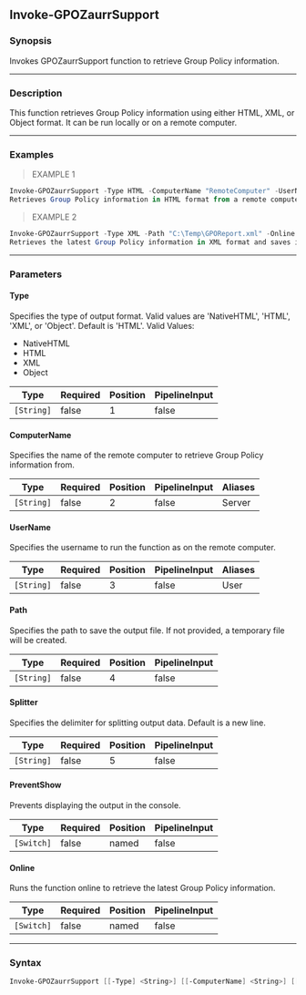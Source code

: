 Invoke-GPOZaurrSupport
----------------------

### Synopsis
Invokes GPOZaurrSupport function to retrieve Group Policy information.

---

### Description

This function retrieves Group Policy information using either HTML, XML, or Object format. It can be run locally or on a remote computer.

---

### Examples
> EXAMPLE 1

```PowerShell
Invoke-GPOZaurrSupport -Type HTML -ComputerName "RemoteComputer" -UserName "Admin" -Path "C:\Temp\GPOReport.html"
Retrieves Group Policy information in HTML format from a remote computer and saves it to a specified path.
```
> EXAMPLE 2

```PowerShell
Invoke-GPOZaurrSupport -Type XML -Path "C:\Temp\GPOReport.xml" -Online
Retrieves the latest Group Policy information in XML format and saves it to a specified path.
```

---

### Parameters
#### **Type**
Specifies the type of output format. Valid values are 'NativeHTML', 'HTML', 'XML', or 'Object'. Default is 'HTML'.
Valid Values:

* NativeHTML
* HTML
* XML
* Object

|Type      |Required|Position|PipelineInput|
|----------|--------|--------|-------------|
|`[String]`|false   |1       |false        |

#### **ComputerName**
Specifies the name of the remote computer to retrieve Group Policy information from.

|Type      |Required|Position|PipelineInput|Aliases|
|----------|--------|--------|-------------|-------|
|`[String]`|false   |2       |false        |Server |

#### **UserName**
Specifies the username to run the function as on the remote computer.

|Type      |Required|Position|PipelineInput|Aliases|
|----------|--------|--------|-------------|-------|
|`[String]`|false   |3       |false        |User   |

#### **Path**
Specifies the path to save the output file. If not provided, a temporary file will be created.

|Type      |Required|Position|PipelineInput|
|----------|--------|--------|-------------|
|`[String]`|false   |4       |false        |

#### **Splitter**
Specifies the delimiter for splitting output data. Default is a new line.

|Type      |Required|Position|PipelineInput|
|----------|--------|--------|-------------|
|`[String]`|false   |5       |false        |

#### **PreventShow**
Prevents displaying the output in the console.

|Type      |Required|Position|PipelineInput|
|----------|--------|--------|-------------|
|`[Switch]`|false   |named   |false        |

#### **Online**
Runs the function online to retrieve the latest Group Policy information.

|Type      |Required|Position|PipelineInput|
|----------|--------|--------|-------------|
|`[Switch]`|false   |named   |false        |

---

### Syntax
```PowerShell
Invoke-GPOZaurrSupport [[-Type] <String>] [[-ComputerName] <String>] [[-UserName] <String>] [[-Path] <String>] [[-Splitter] <String>] [-PreventShow] [-Online] [<CommonParameters>]
```

